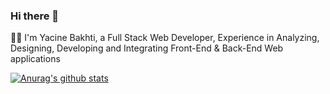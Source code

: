 ### Hi there 👋
👨‍💻 I'm Yacine Bakhti, a Full Stack Web Developer, Experience in Analyzing, Designing, Developing and
Integrating Front-End & Back-End Web applications

[![Anurag's github stats](https://github-readme-stats.vercel.app/api?username=yacinebkt)](https://github.com/anuraghazra/github-readme-stats)





<!--
**yacinebkt/yacinebkt** is a ✨ _special_ ✨ repository because its `README.md` (this file) appears on your GitHub profile.

Here are some ideas to get you started:

- 🔭 I’m currently working on ...
- 🌱 I’m currently learning ...
- 👯 I’m looking to collaborate on ...
- 🤔 I’m looking for help with ...
- 💬 Ask me about ...
- 📫 How to reach me: ...
- 😄 Pronouns: ...
- ⚡ Fun fact: ...
-->
